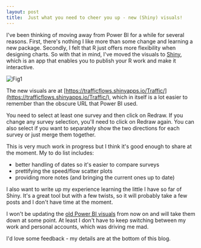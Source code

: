 ```yaml
---
layout: post
title:  Just what you need to cheer you up - new (Shiny) visuals!
---
```

 
 I've been thinking of moving away from Power BI for a while for several reasons. First, there's nothing I like more than some change and learning a new package. Secondly, I felt that R just offers more flexibility when designing charts. So with that in mind, I've moved the visuals to [Shiny](https://rstudio.com/products/shiny), which is an app that enables you to publish your R work and make it interactive.

![Fig1](2020-07-25-fig1.png)

The new visuals are at [https://trafficflows.shinyapps.io/Traffic/](https://trafficflows.shinyapps.io/Traffic/), which in itself is a lot easier to remember than the obscure URL that Power BI used.

You need to select at least one survey and then click on Redraw. If you change any survey selection, you'll need to click on Redraw again. You can also select if you want to separately show the two directions for each survey or just merge them together.

This is very much work in progress but I think it's good enough to share at the moment. My to do list includes:

-   better handling of dates so it's easier to compare surveys
-   prettifying the speed/flow scatter plots
-   providing more notes (and bringing the current ones up to date)

I also want to write up my experience learning the little I have so far of Shiny. It's a great tool but with a few twists, so it will probably take a few posts and I don't have time at the moment.

I won't be updating the [old Power BI visuals](https://app.powerbi.com/view?r=eyJrIjoiZDc4NTg5MzMtODNjMC00NTFjLThjMDgtNWNjNzViNjY2ODM5IiwidCI6ImMyZGNiMzkwLTQ0YzEtNGVlNy1hMjk4LTQ0N2IwY2I4Mjg4ZiJ9&pageName=ReportSection) from now on and will take them down at some point. At least I don't have to keep switching between my work and personal accounts, which was driving me mad.

I'd love some feedback - my details are at the bottom of this blog.